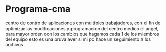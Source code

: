 # Programa-cma
centro de contro de aplicaciones con multiples trabajadores, con el fin de optimizar las modificaciones y programacion del centro medico el angel, para mayor orden con los cambios que hagamos cada 1 de los miembros del equipo
esto es una pruva aver si mi pc hace un seguimiento a los archivos